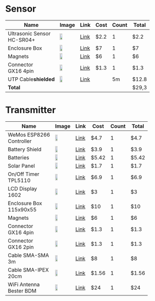 # Sensor

|Name|Image|Link|Cost|Count|Total|
|----|-----|----|----|------|--|
|Ultrasonic Sensor<br>HC-SR04+|<img src="https://ae01.alicdn.com/kf/HTB19DY1irGYBuNjy0Foq6AiBFXaM/HC-SR04-HC-SR04-Arduino.jpg" width="40%"/>|[Link](https://ru.aliexpress.com/item/32860776120.html)|$2.2|1|$2.2|
|Enclosure Box|<img src="https://ae01.alicdn.com/kf/HTB1WcSdSpXXXXXBXFXXq6xXFXXXc/83-81-56.jpg" width="40%"/>|[Link](https://ru.aliexpress.com/item/32821317233.html)|$7|1|$7|
|Magnets|<img src="https://ae01.alicdn.com/kf/HTB1LNBUTa6qK1RjSZFmq6x0PFXaJ/2-5-10-15-20x5-5-20-x-5.jpg" width="40%"/>|[Link](https://ru.aliexpress.com/item/1000008249898.html)|$6|1|$6|
|Connector<br>GX16 4pin|<img src="https://ae01.alicdn.com/kf/HTB13zjWQPDpK1RjSZFrq6y78VXak/GX16-M16.jpg" width="40%"/>|[Link](https://ru.aliexpress.com/item/32823665189.html)|$1.3|1|$1.3|
|UTP Cable<b>shielded|<img src="https://ae01.alicdn.com/kf/H75546d01f40040278156f8b9f9012f72p/Cat6A-SFTP-10.jpg" width="40%"/>|[Link](https://ru.aliexpress.com/item/4000053396398.html)||5m|$12.8|
|**Total**|||||$29,3|

# Transmitter

|Name|Image|Link|Cost|Count|Total|
|----|-----|----|----|------|--|
|WeMos ESP8266<br>Controller|<img src="https://ae01.alicdn.com/kf/HTB1pcONafvsK1Rjy0Fiq6zwtXXao.jpg" width="40%"/>|[Link](https://ru.aliexpress.com/item/32961774955.html)|$4.7|1|$4.7|
|Battery Shield|<img src="https://ae01.alicdn.com/kf/HTB15T36apzsK1Rjy1Xbq6xOaFXaV/ESP32-ESP8266-18650-V3-V8.jpg_640x640.jpg" width="40%"/>|[Link](https://ru.aliexpress.com/item/32968246769.html)|$3.9|1|$3.9|
|Batteries|<img src="https://ae01.alicdn.com/kf/HTB1IhRWaYj1gK0jSZFOq6A7GpXav/3000mAh-3-7-V-16340-CR123A.jpg_640x640.jpg" width="40%"/>|[Link](https://ru.aliexpress.com/item/32912759722.html)|$5.42|1|$5.42|
|Solar Panel|<img src="https://ae01.alicdn.com/kf/HTB1JKdoI4GYBuNjy0Fnq6x5lpXai/5VDC-150-160-200-250-500-840.jpg_640x640.jpg" width="40%"/>|[Link](https://ru.aliexpress.com/item/32906698984.html)|$1.7|1|$1.7|
|On/Off Timer<br>TPL5110|<img src="https://ae01.alicdn.com/kf/H4352fad5d8374303b9ae783e40c850c0n/TPL5110-Breakout.jpg" width="40%"/>|[Link](https://ru.aliexpress.com/item/4000133526062.html)|$6.9|1|$6.9|
|LCD Display<br>1602|<img src="https://ae01.alicdn.com/kf/HTB17dsbKamWBuNjy1Xaq6xCbXXaw.jpg" width="40%"/>|[Link](https://ru.aliexpress.com/item/32911523647.html)|$3|1|$3|
|Enclosure Box<br>115x90x55|<img src="https://ae01.alicdn.com/kf/Hbf894059435a4ebea3cd177ad346c721g/-.jpg" width="40%"/>|[Link](https://ru.aliexpress.com/item/32956212529.html)|$10|1|$10|
|Magnets|<img src="https://ae01.alicdn.com/kf/HTB1LNBUTa6qK1RjSZFmq6x0PFXaJ/2-5-10-15-20x5-5-20-x-5.jpg" width="40%"/>|[Link](https://ru.aliexpress.com/item/1000008249898.html)|$6|1|$6|
|Connector<br>GX16 4pin|<img src="https://ae01.alicdn.com/kf/HTB13zjWQPDpK1RjSZFrq6y78VXak/GX16-M16.jpg" width="40%"/>|[Link](https://ru.aliexpress.com/item/32823665189.html)|$1.3|1|$1.3|
|Connector<br>GX16 2pin|<img src="https://ae01.alicdn.com/kf/HTB13zjWQPDpK1RjSZFrq6y78VXak/GX16-M16.jpg" width="40%"/>|[Link](https://ru.aliexpress.com/item/32823665189.html)|$1.3|1|$1.3|
|Cable SMA-SMA<br>3m|<img src="https://ae01.alicdn.com/kf/HTB1m7naFf5TBuNjSspmq6yDRVXac.jpg" width="40%"/>|[Link](https://ru.aliexpress.com/item/32900643953.html)|$8|1|$8|
|Cable SMA-IPEX<br>20cm|<img src="https://ae01.alicdn.com/kf/HTB1pNXDah1YBuNjy1zcq6zNcXXav.jpg" width="40%"/>|[Link](https://ru.aliexpress.com/item/32854050868.html)|$1.56|1|$1.56|
|WiFi Antenna<br>Bester BDM|<img src="https://bester-ltd.ru/published/publicdata/BESPALOVBESTER/attachments/SC/products_pictures/bester_antenna_wi-fi_bdm_2400m_5_enl.jpg" width="40%"/>|[Link](https://bester-ltd.ru/product/wifi_antenna_bester_direct_mini-2400m/)|$24|1|$24|

